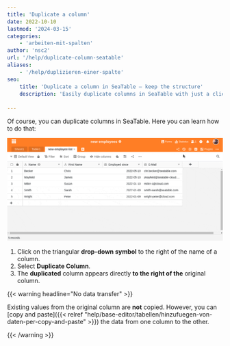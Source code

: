 ```yaml
---
title: 'Duplicate a column'
date: 2022-10-10
lastmod: '2024-03-15'
categories:
    - 'arbeiten-mit-spalten'
author: 'nsc2'
url: '/help/duplicate-column-seatable'
aliases:
    - '/help/duplizieren-einer-spalte'
seo:
    title: 'Duplicate a column in SeaTable – keep the structure'
    description: 'Easily duplicate columns in SeaTable with just a click. Get the complete structure, copy values as needed, and adjust settings for quick modifications.'

---
```


Of course, you can duplicate columns in SeaTable. Here you can learn how to do that:

![Duplicate a column](images/how-to-duplicate-a-coloumn.gif)

1. Click on the triangular **drop-down symbol** to the right of the name of a column.
2. Select **Duplicate Column**.
3. The **duplicated** column appears directly **to the right of the** original column.

{{< warning  headline="No data transfer" >}}

Existing values from the original column are **not** copied. However, you can [copy and paste]({{< relref "help/base-editor/tabellen/hinzufuegen-von-daten-per-copy-and-paste" >}}) the data from one column to the other.

{{< /warning >}}
